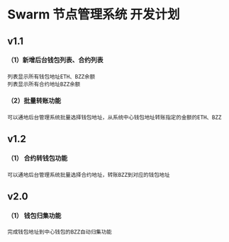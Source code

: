 

# Swarm 节点管理系统 开发计划

## v1.1
#### （1）新增后台钱包列表、合约列表 
```
列表显示所有钱包地址ETH、BZZ余额
列表显示所有合约地址BZZ余额
```
#### （2）批量转账功能
`可以通地后台管理系统批量选择钱包地址，从系统中心钱包地址转账指定的金额的ETH、BZZ`


## v1.2 
#### （1） 合约转钱包功能
`可以通地后台管理系统批量选择合约地址，转账BZZ到对应的钱包地址`

## v2.0
#### （1） 钱包归集功能 
`完成钱包地址到中心钱包的BZZ自动归集功能`
